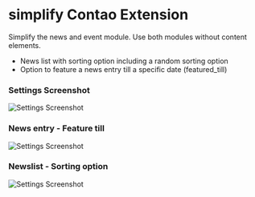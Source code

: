 simplify Contao Extension
======================

Simplify the news and event module. Use both modules without content elements.

+ News list with sorting option including a random sorting option
+ Option to feature a news entry till a specific date (featured_till)


### Settings Screenshot
![Settings Screenshot](http://kozianka.de/files/extensions/simplify-screenshot-01.png)

### News entry - Feature till
![Settings Screenshot](http://kozianka.de/files/extensions/simplify-screenshot-02.png)

### Newslist - Sorting option
![Settings Screenshot](http://kozianka.de/files/extensions/simplify-screenshot-03.png)
